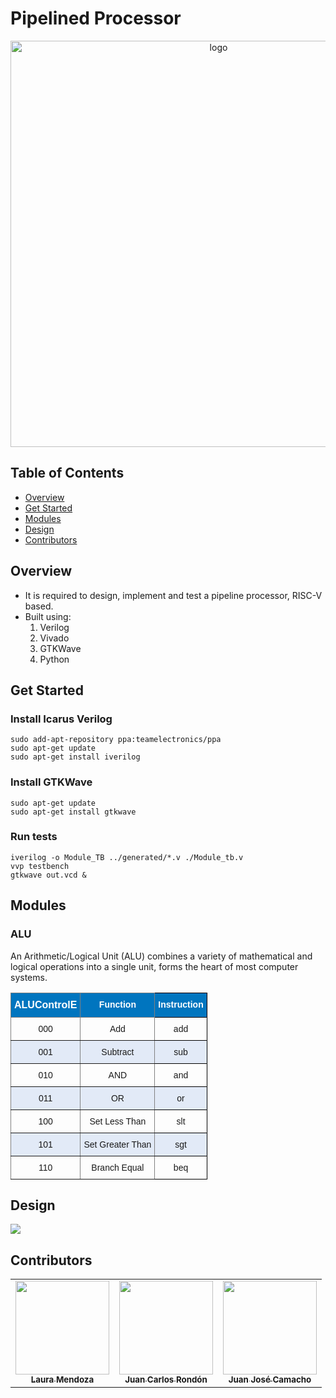 # Pipelined Processor
<div align="center">
   <img align="center"  width="650px" src="https://cdn.dribbble.com/users/1366606/screenshots/8075231/dribbble-003.gif" alt="logo">
</div>

## Table of Contents

- <a href ="#about">Overview</a>
- <a href ="#getstarted">Get Started</a>
- <a href ="#modules">Modules</a>
- <a href ="#design">Design</a>
- <a href ="#contributors">Contributors</a>

## Overview <a id = "about"></a>
<ul>
   <li>
      It is required to design, implement and test a pipeline processor, RISC-V based.
   </li>
   <li>Built using:
   <ol>
      <li>Verilog</li>
      <li>Vivado</li>
      <li>GTKWave</li>
      <li>Python</li>
      </ol>
   </li>
</ul>

## Get Started <a id = "getstarted"></a>
### Install Icarus Verilog
```
sudo add-­apt­-repository ppa:team­electronics/ppa
sudo apt­-get update
sudo apt­-get install iverilog
```
### Install GTKWave
```
sudo apt­-get update
sudo apt­-get install gtkwave
```

### Run tests
```
iverilog -o Module_TB ../generated/*.v ./Module_tb.v
vvp testbench
gtkwave out.vcd &
```

## Modules <a id = "modules"></a>
### ALU
An Arithmetic/Logical Unit (ALU) combines a variety of mathematical and logical operations into a single unit, forms the heart of most computer systems.
<style type="text/css">
.tg  {border-collapse:collapse;border-spacing:0;}
.tg td{border-color:black;border-style:solid;border-width:1px;font-family:Arial, sans-serif;font-size:14px;
  overflow:hidden;padding:10px 5px;word-break:normal;}
.tg th{border-color:black;border-style:solid;border-width:1px;font-family:Arial, sans-serif;font-size:14px;
  font-weight:normal;overflow:hidden;padding:10px 5px;word-break:normal;}
.tg .tg-r57t{background-color:#0075bf;border-color:inherit;color:#ffffff;text-align:center;vertical-align:top}
.tg .tg-baqh{text-align:center;vertical-align:top}
.tg .tg-c3ow{border-color:inherit;text-align:center;vertical-align:top}
.tg .tg-p9pw{background-color:#0075bf;border-color:inherit;color:#ffffff;font-size:100%;text-align:center;vertical-align:top}
.tg .tg-2m5o{background-color:#e2eaf7;text-align:center;vertical-align:top}
.tg .tg-lcep{background-color:#0075bf;color:#ffffff;font-weight:bold;text-align:center;vertical-align:top}
.tg .tg-5zer{background-color:#e2eaf7;border-color:inherit;text-align:center;vertical-align:top}
</style>
<table class="tg"><thead>
  <tr>
    <th class="tg-p9pw"><span style="font-weight:bold">ALUControlE</span></th>
    <th class="tg-r57t"><span style="font-weight:bold">Function</span></th>
    <th class="tg-lcep">Instruction</th>
  </tr></thead>
<tbody>
  <tr>
    <td class="tg-c3ow">000</td>
    <td class="tg-c3ow">Add</td>
    <td class="tg-baqh">add</td>
  </tr>
  <tr>
    <td class="tg-5zer">001</td>
    <td class="tg-5zer">Subtract</td>
    <td class="tg-2m5o">sub</td>
  </tr>
  <tr>
    <td class="tg-c3ow">010</td>
    <td class="tg-c3ow">AND</td>
    <td class="tg-baqh">and</td>
  </tr>
  <tr>
    <td class="tg-5zer">011</td>
    <td class="tg-5zer">OR</td>
    <td class="tg-2m5o">or</td>
  </tr>
  <tr>
    <td class="tg-c3ow">100</td>
    <td class="tg-c3ow">Set Less Than</td>
    <td class="tg-baqh">slt</td>
  </tr>
  <tr>
    <td class="tg-5zer">101</td>
    <td class="tg-5zer">Set Greater Than</td>
    <td class="tg-2m5o">sgt</td>
  </tr>
  <tr>
    <td class="tg-c3ow">110</td>
    <td class="tg-c3ow">Branch Equal</td>
    <td class="tg-baqh">beq</td>
  </tr>
</tbody></table>

## Design <a id = "design"></a>
<img src="https://github.com/laurasmendozad/Pipelined-Processor/blob/main/Images/Schematic_Pipeline_Processor.png">


## Contributors <a id ="contributors"></a>
<table align="center" >
  <tr>
     <td align="center"><a href="https://github.com/laurasmendozad"><img src="https://avatars.githubusercontent.com/u/58611097?v=4" width="150px;" alt=""/><br /><sub><b>Laura Mendoza</b></sub></a><br /></td>
    <td align="center"><a href="https://github.com/juanrondon16" ><img src="https://avatars.githubusercontent.com/u/69017604?v=4" width="150px;" alt=""/><br /><sub><b>Juan Carlos Rondón</b></sub></a><br />
    </td>
      <td align="center"><a href="https://github.com/Juan090400"><img src="https://avatars.githubusercontent.com/u/185458274?v=4" width="150px;" alt=""/><br /><sub><b>Juan José Camacho</b></sub></a><br /></td>
  </tr>
</table>

